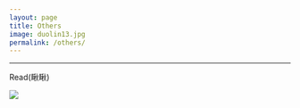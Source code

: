 ```yaml
---
layout: page
title: Others
image: duolin13.jpg
permalink: /others/
---
```




****

Read(瞅瞅)  

![]({{site.baseurl}}/img/duolin11.jpg)

